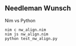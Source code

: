 Needleman Wunsch
----------------
Nim vs Python

    nim c nw_align.nim
    nim js nw_align.nim
    python test_nw_align.py
